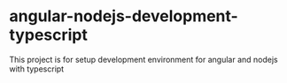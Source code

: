 # angular-nodejs-development-typescript
This project is for setup development environment for angular and nodejs with typescript
